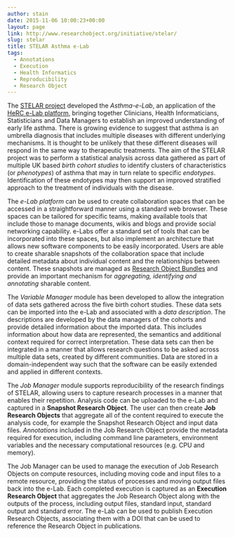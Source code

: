 ```yaml
---
author: stain
date: 2015-11-06 10:00:23+00:00
layout: page
link: http://www.researchobject.org/initiative/stelar/
slug: stelar
title: STELAR Asthma e-Lab
tags:
  - Annotations
  - Execution
  - Health Informatics
  - Reproducibility
  - Research Object
---
```

The [STELAR project](http://www.population-health.manchester.ac.uk/healthinformatics/research/STELAR/)
developed the _Asthma-e-Lab_, an application of the [HeRC e-Lab
platform](http://www.herc.ac.uk/2015/05/27/e-lab-the-home-of-team-science/),
bringing together Clinicians, Health Informaticians, Statisticians and Data
Managers to establish an improved understanding of early life asthma. There is
growing evidence to suggest that asthma is an umbrella diagnosis that includes
multiple diseases with different underlying mechanisms. It is thought to be
unlikely that these different diseases will respond in the same way to
therapeutic treatments. The aim of the STELAR project was to perform a
statistical analysis across data gathered as part of multiple UK based _birth
cohort studies_ to identify clusters of characteristics (or _phenotypes_) of
asthma that may in turn relate to specific _endotypes_. Identification of these
endotypes may then support an improved stratified approach to the treatment of
individuals with the disease.

The _e-Lab platform_ can be used to create collaboration spaces that can be
accessed in a straightforward manner using a standard web browser. These spaces
can be tailored for specific teams, making available tools that include those
to manage documents, wikis and blogs and provide social networking capability.
e-Labs offer a standard set of tools that can be incorporated into these
spaces, but also implement an architecture that allows new software components
to be easily incorporated. Users are able to create sharable snapshots of the
collaboration space that include detailed metadata about individual content and
the relationships between content. These snapshots are managed as 
[Research Object Bundles](https://w3id.org/bundle/) and provide an important mechanism
for _aggregating, identifying and annotating_ sharable content.

The _Variable Manager_ module has been developed to allow the integration of
data sets gathered across the five birth cohort studies. These data sets can be
imported into the e-Lab and associated with a _data description_. The
descriptions are developed by the data managers of the cohorts and provide
detailed information about the imported data. This includes information about
how data are represented, the semantics and additional context required for
correct interpretation. These data sets can then be integrated in a manner that
allows research questions to be asked across multiple data sets, created by
different communities. Data are stored in a domain-independent way such that
the software can be easily extended and applied in different contexts.

The _Job Manager_ module supports reproducibility of the research findings of
STELAR, allowing users to capture research processes in a manner that enables
their repetition. Analysis code can be uploaded to the e-Lab and captured in a
**Snapshot Research Object**. The user can then create **Job Research Objects**
that aggregate all of the content required to execute the analysis code, for
example the Snapshot Research Object and input data files. _Annotations_
included in the Job Research Object provide the metadata required for
execution, including command line parameters, environment variables and the
necessary computational resources (e.g. CPU and memory). 

The Job Manager can be used to manage the execution of Job Research Objects on
compute resources, including moving code and input files to a remote resource,
providing the status of processes and moving output files back into the e-Lab.
Each completed execution is captured as an **Execution Research Object** that
aggregates the Job Research Object along with the outputs of the process,
including output files, standard input, standard output and standard error. The
e-Lab can be used to publish Execution Research Objects, associating them with
a DOI that can be used to reference the Research Object in publications.

